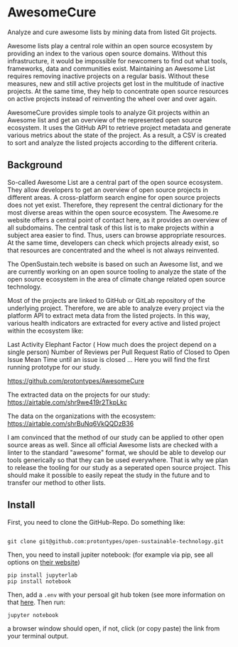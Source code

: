# AwesomeCure
Analyze and cure awesome lists by mining data from listed Git projects.

Awesome lists play a central role within an open source ecosystem by providing an index to the various open source domains. Without this infrastructure, it would be impossible for newcomers to find out what tools, frameworks, data and communities exist. Maintaining an Awesome List requires removing inactive projects on a regular basis. Without these measures, new and still active projects get lost in the multitude of inactive projects. At the same time, they help to concentrate open source resources on active projects instead of reinventing the wheel over and over again.

AwesomeCure provides simple tools to analyze Git projects within an Awesome list and get an overview of the represented open source ecosystem. It uses the GitHub API to retrieve project metadata and generate various metrics about the state of the project. As a result, a CSV is created to sort and analyze the listed projects according to the different criteria. 

## Background

So-called Awesome List are a central part of the open source ecosystem. They allow developers to get an overview of open source projects in different areas. A cross-platform search engine for open source projects does not yet exist. Therefore, they represent the central dictionary for the most diverse areas within the open source ecosystem. The Awesome.re website offers a central point of contact here, as it provides an overview of all subdomains. The central task of this list is to make projects within a subject area easier to find. Thus, users can browse appropriate resources. At the same time, developers can check which projects already exist, so that resources are concentrated and the wheel is not always reinvented.

The OpenSustain.tech website is based on such an Awesome list, and we are currently working on an open source tooling to analyze the state of the open source ecosystem in the area of climate change related open source technology.

Most of the projects are linked to GitHub or GitLab repository of the underlying project. Therefore, we are able to analyze every project via the platform API to extract meta data from the listed projects. In this way, various health indicators are extracted for every active and listed project within the ecosystem like:

Last Activity
Elephant Factor ( How much does the project depend on a single person)
Number of Reviews per Pull Request
Ratio of Closed to Open Issue
Mean Time until an issue is closed
...
Here you will find the first running prototype for our study.

https://github.com/protontypes/AwesomeCure

The extracted data on the projects for our study: https://airtable.com/shr9we419r2TkpLkc

The data on the organizations with the ecosystem: https://airtable.com/shrBuNq6VkQQDzB36

I am convinced that the method of our study can be applied to other open source areas as well. Since all official Awesome lists are checked with a linter to the standard "awesome" format, we should be able to develop our tools generically so that they can be used everywhere. That is why we plan to release the tooling for our study as a seperated open source project. This should make it possible to easily repeat the study in the future and to transfer our method to other lists.

## Install

First, you need to clone the GitHub-Repo. Do something like:

```

git clone git@github.com:protontypes/open-sustainable-technology.git
```

Then, you need to install jupiter notebook:
(for example via pip, see all options on [their website](https://jupyter.org/install))

```
pip install jupyterlab
pip install notebook
```

Then, add a `.env` with your persoal git hub token (see more information on that [here](https://docs.github.com/en/authentication/keeping-your-account-and-data-secure/creating-a-personal-access-token). Then run:

```
jupyter notebook
```
a browser window should open, if not, click (or copy paste) the link from your terminal output.

